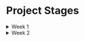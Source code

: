 # Project Stages

<details>
<summary>Week 1</summary>

## Week 1 Project Outputs

* I created dbt models in [greenery/models/staging/postgres](https://github.com/NKeleher/course-dbt/tree/main/greenery/models/staging/postgres)
* All models were run and materialized as views on Snowflake.
* I set up a [products_snapshot](https://github.com/NKeleher/course-dbt/blob/main/greenery/snapshots/products.sql)
* Responses to the question prompts

    > _How many users do we have?_

    There are 130 unique users.

    ```sql
    SELECT
        COUNT(DISTINCT user_id)
    FROM DEV_DB.DBT_NIALLKELEHERGMAILCOM.STG_POSTGRES__USERS;
    ```

    > _On average, how many orders do we receive per hour?_

    On average, there were 7.52 orders per hour.

    ```sql
    WITH hourly_orders AS (
        SELECT
            DATE(created_at_utc) AS order_date,
            HOUR(created_at_utc) AS order_hour,
            COUNT(*) AS orders_per_hour
        FROM DEV_DB.DBT_NIALLKELEHERGMAILCOM.STG_POSTGRES__ORDERS
        GROUP BY 1,2
    )

    SELECT
        AVG(orders_per_hour)
    FROM hourly_orders;
    ```

    > _On average, how long does an order take from being placed to being delivered?_

    On average, orders are delivered in 93.4 hours (approximately 3 days and 21 hours) from the time when the order is created.

    ```sql
    SELECT
        AVG(TIMESTAMPDIFF('hour', created_at_utc, delivered_at_utc)) AS avg_hours_to_delivery
    FROM DEV_DB.DBT_NIALLKELEHERGMAILCOM.STG_POSTGRES__ORDERS
    WHERE order_status = 'delivered';
    ```

    > _How many users have only made one purchase? Two purchases? Three+ purchases?_
    > _Note: you should consider a purchase to be a single order. In other words, if a user places one order for 3 products, they are considered to have made 1 purchase._

    There are 25 users with one order. 28 users with two orders. And 71 users have 3 or more purchases.

    ```sql
    WITH user_order_count AS (
        SELECT
            DISTINCT users.user_id,
            COUNT(*)
                OVER (PARTITION BY users.user_id) AS orders_per_user
        FROM DEV_DB.DBT_NIALLKELEHERGMAILCOM.STG_POSTGRES__ORDERS AS orders
        LEFT JOIN DEV_DB.DBT_NIALLKELEHERGMAILCOM.STG_POSTGRES__USERS AS users
            ON orders.user_id = users.user_id
        ORDER BY orders_per_user DESC
    )

    SELECT
        orders_per_user,
        COUNT(*) AS user_count
    FROM user_order_count
    GROUP BY orders_per_user
    ORDER BY orders_per_user ASC;
    ```

    > _On average, how many unique sessions do we have per hour?_

    There are 16.32 sessions per hour.

    ```sql
    WITH hourly_sessions AS (
        SELECT
            DATE(created_at_utc) AS order_date,
            HOUR(created_at_utc) AS order_hour,
            COUNT(DISTINCT session_id) AS sessions_per_hour
        FROM DEV_DB.DBT_NIALLKELEHERGMAILCOM.STG_POSTGRES__EVENTS
        GROUP BY 1,2
    )

    SELECT AVG(sessions_per_hour) FROM hourly_sessions;
    ```
</details>

<details>
<summary>Week 2</summary>

## Week 2 Project Outputs

>  What is our user repeat rate?
> Repeat Rate = Users who purchased 2 or more times / users who purchased

124 users have made at least one purchase; of those 99 have made
more than one purchase. Thus the repeat rate is 79.8%.

```sql
WITH user_orders AS (
    SELECT
        user_id,
        COUNT(*) AS order_count
    FROM DEV_DB.DBT_NIALLKELEHERGMAILCOM.STG_POSTGRES__ORDERS
    GROUP BY user_id
    HAVING COUNT(*) > 0
)

SELECT
  COUNT(DISTINCT CASE WHEN order_count > 1 THEN user_id
END) AS repeat_users,
  COUNT(DISTINCT user_id) AS unique_users,
  repeat_users / unique_users AS repeat_user_ratio
FROM user_orders;
```

> What are good indicators of a user who will likely purchase again? What about indicators of users who are likely NOT to purchase again? If you had more data, what features would you want to look into to answer this question?

I hypothesize that
- users that have viewed more pages are more likely to make a repeat purchase;
- users that added items to their cart but have not yet purchased those items are also more likely to make a repeat purchase;
- users who have their first order delivered prior to or on the day of the expected delivery date are more likely to be a repeat customer.

> Create a marts folder, so we can organize our models

- I created fact tables for product analytics to track the average number of events per session (`greenery/models/marts/product/fct_events_per_session.sql`) and the average number of events per user (`greenery/models/marts/product/fct_events_per_user.sql`)

- I generated docs for the project using `dbt docs generate`

- I ran `dbt snapshot` to update the product inventory snapshot.

</details>
